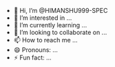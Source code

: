 - 👋 Hi, I’m @HIMANSHU999-SPEC
- 👀 I’m interested in ...
- 🌱 I’m currently learning ...
- 💞️ I’m looking to collaborate on ...
- 📫 How to reach me ...
- 😄 Pronouns: ...
- ⚡ Fun fact: ...

<!---
HIMANSHU999-SPEC/HIMANSHU999-SPEC is a ✨ special ✨ repository because its `README.md` (this file) appears on your GitHub profile.
You can click the Preview link to take a look at your changes.
--->
